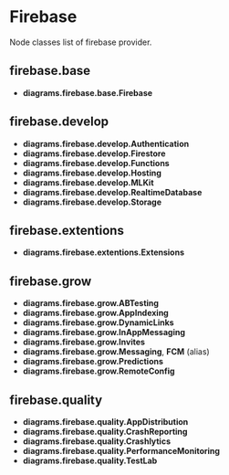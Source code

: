 # Firebase

Node classes list of firebase provider.

## firebase.base

- **diagrams.firebase.base.Firebase**

## firebase.develop

- **diagrams.firebase.develop.Authentication**
- **diagrams.firebase.develop.Firestore**
- **diagrams.firebase.develop.Functions**
- **diagrams.firebase.develop.Hosting**
- **diagrams.firebase.develop.MLKit**
- **diagrams.firebase.develop.RealtimeDatabase**
- **diagrams.firebase.develop.Storage**

## firebase.extentions

- **diagrams.firebase.extentions.Extensions**

## firebase.grow

- **diagrams.firebase.grow.ABTesting**
- **diagrams.firebase.grow.AppIndexing**
- **diagrams.firebase.grow.DynamicLinks**
- **diagrams.firebase.grow.InAppMessaging**
- **diagrams.firebase.grow.Invites**
- **diagrams.firebase.grow.Messaging**, **FCM** (alias)
- **diagrams.firebase.grow.Predictions**
- **diagrams.firebase.grow.RemoteConfig**

## firebase.quality

- **diagrams.firebase.quality.AppDistribution**
- **diagrams.firebase.quality.CrashReporting**
- **diagrams.firebase.quality.Crashlytics**
- **diagrams.firebase.quality.PerformanceMonitoring**
- **diagrams.firebase.quality.TestLab**

